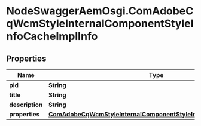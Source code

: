 # NodeSwaggerAemOsgi.ComAdobeCqWcmStyleInternalComponentStyleInfoCacheImplInfo

## Properties
Name | Type | Description | Notes
------------ | ------------- | ------------- | -------------
**pid** | **String** |  | [optional] 
**title** | **String** |  | [optional] 
**description** | **String** |  | [optional] 
**properties** | [**ComAdobeCqWcmStyleInternalComponentStyleInfoCacheImplProperties**](ComAdobeCqWcmStyleInternalComponentStyleInfoCacheImplProperties.md) |  | [optional] 



